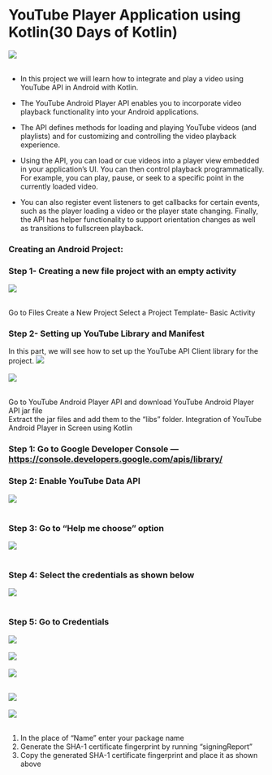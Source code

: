 # YouTube Player Application using Kotlin(30 Days of Kotlin)

 ![](https://miro.medium.com/max/840/1*oyjW0tejW_oiznAo4hNThA.png)<br><br>


* In this project we will learn how to integrate and play a video using YouTube API in Android with Kotlin.<br>

* The YouTube Android Player API enables you to incorporate video playback functionality into your Android applications. <br>
* The API defines methods for loading and playing YouTube videos (and playlists) and for customizing and controlling the video playback experience.<br>
* Using the API, you can load or cue videos into a player view embedded in your application’s UI. You can then control playback programmatically. For example, you can play, pause, or seek to a specific point in the currently loaded video.<br>
* You can also register event listeners to get callbacks for certain events, such as the player loading a video or the player state changing. Finally, the API has helper functionality to support orientation changes as well as transitions to fullscreen playback.<br>

### Creating an Android Project:
### Step 1- Creating a new file project with an empty activity
 ![](https://miro.medium.com/max/840/1*sg9_J-JTg21TkDcjJTlZ6Q.png)<br><br>


Go to Files
Create a New Project
Select a Project Template- Basic Activity


### Step 2- Setting up YouTube Library and Manifest
In this part, we will see how to set up the YouTube API Client library for the project.
 ![](https://miro.medium.com/max/840/1*sK9qj_y_DODlANi-qtXwdg.png)<br><br>
  ![](https://miro.medium.com/max/840/1*KImSydyBDDwZaadYrQdjWA.png)<br><br>



Go to YouTube Android Player API and download YouTube Android Player API jar file<br>
Extract the jar files and add them to the “libs” folder.
Integration of YouTube Android Player in Screen using Kotlin
### Step 1: Go to Google Developer Console — https://console.developers.google.com/apis/library/
### Step 2: Enable YouTube Data API
  ![](https://miro.medium.com/max/840/1*f_tkRe2zgww2aURcXXvUdA.png)<br><br>


### Step 3: Go to “Help me choose” option
  ![](https://miro.medium.com/max/1400/1*ApItZsDNpE26ALZkc5jPZA.png)<br><br>


### Step 4: Select the credentials as shown below
  ![](https://miro.medium.com/max/1400/1*2BNW-yjgsnzQ1I2YnLaziQ.png)<br><br>

### Step 5: Go to Credentials

  ![](https://miro.medium.com/max/1400/1*2MxMU0xeGnlO2ePLunUqFQ.png)<br><br>
    ![](https://miro.medium.com/max/1400/1*hfGDexmoj5DCeGsNKFAwFw.png)<br><br>
      ![](https://miro.medium.com/max/1400/1*jdMz2WaJxYSE-bQ2hnRj3g.png)<br><br>

  ![](https://miro.medium.com/max/1400/1*pNbgmcjX0UGThhRI5Rpk0Q.png)<br><br>
    ![](https://miro.medium.com/max/1400/1*H9-xbaUumv2O9AvF84F7oQ.png)<br><br>




1. In the place of “Name” enter your package name
2. Generate the SHA-1 certificate fingerprint by running “signingReport”
3. Copy the generated SHA-1 certificate fingerprint and place it as shown above
